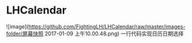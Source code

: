 # LHCalendar
![image](https://github.com/FightingLH/LHCalendar/raw/master/images-folder/屏幕快照 2017-01-09 上午10.00.48.png)
一行代码实现日历日期选择

